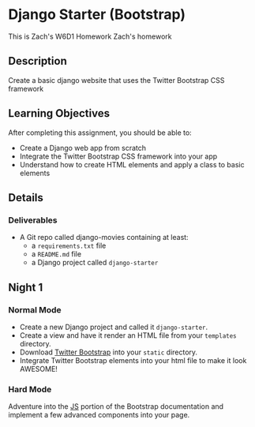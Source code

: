 # Django Starter (Bootstrap)

This is Zach's W6D1 Homework
Zach's homework

## Description

Create a basic django website that uses the Twitter Bootstrap CSS framework

## Learning Objectives

After completing this assignment, you should be able to:

* Create a Django web app from scratch
* Integrate the Twitter Bootstrap CSS framework into your app
* Understand how to create HTML elements and apply a class to basic elements

## Details

### Deliverables

* A Git repo called django-movies containing at least:
  * a `requirements.txt` file
  * a `README.md` file
  * a Django project called `django-starter`

## Night 1

### Normal Mode

* Create a new Django project and called it `django-starter`.
* Create a view and have it render an HTML file from your `templates` directory.
* Download [Twitter Bootstrap](http://getbootstrap.com/) into your `static` directory.
* Integrate Twitter Bootstrap elements into your html file to make it look AWESOME!

### Hard Mode

Adventure into the [JS](http://getbootstrap.com/javascript/) portion of the Bootstrap documentation and implement a
few advanced components into your page.
